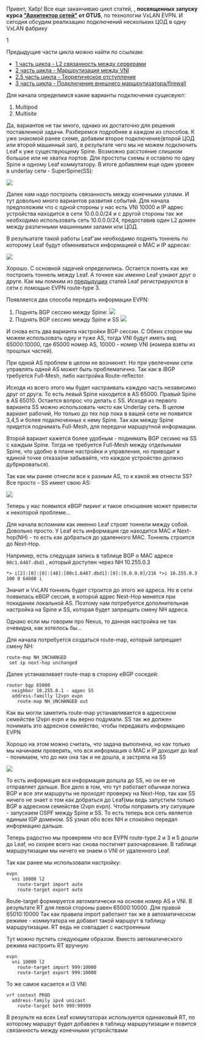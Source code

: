 Привет, Хабр! Все еще заканчиваю цикл статей, , **посвященных запуску курса
 ["Архитектор сетей"](https://otus.ru/lessons/archit_nets/) от OTUS**, по технологии VxLAN EVPN. 
 И сегодня обсудим реализацию подключений нескольких ЦОД в одну VxLAN фабрику


1
<cut/>

Предыдущие части цикла можно найти по ссылкам:

- [1 часть цикла - L2 связанность между серверами](https://habr.com/ru/company/otus/blog/505442/)
- [2 часть цикла - Маршрутизация между VNI](https://habr.com/ru/company/otus/blog/506800/)
- [2.5 часть цикла - Теоретическое отступление](https://habr.com/ru/company/otus/blog/518128/)
- [3 часть цикла - Подключение внешнего маршрутизатора/firewall](https://habr.com/ru/company/otus/blog/519256/)


Для начала определимся какие варианты подключения сущесвуют:

1. Multipod
2. Multisite

Да, вариантов не так много, однако их достаточно для решения поставленной задачи. 
Разберемся подробнее в каждом из способов. К уже знакомой ранее схеме, добавим второе подключение(второй ЦОД или второй машинный зал),
в результате чего мы не можем подключить Leaf к уже существующему Spine. Возможно расстояние слишком большое или не хватка портов. Для простоты схемы я оставлю по одну Spine и одному Leaf коммутатору.
В итоге добавляем еще один уровен в underlay сети - SuperSpine(SS):

![](img/Overlay_part4/Underlay1.jpg) 

Далее нам надо построить связанность между конечными узлами. И тут довольно много вариантов развития событий. Для начала предположим
что с одной стороны у нас есть VNI 10000 и IP адрес устройства находится в сети 10.0.0.0/24 и с другой стороны так же 
необходимо использовать сеть 10.0.0.0/24, предоставив один L2 домен между различными машинными залами или ЦОД.

В резульатате такой работы Leaf'ам необходимо поднять тоннель по которому Leaf будут обмениваться информацией о MAC и IP адресах:

![](img/Overlay_part4/Overlay_Leaf_MAC_IP.jpg)

Хорошо. С основной задачей определились. Остается понять как же построить тоннель между Leaf. А точнее как именно Leaf узнают друг о друге. 
Как мы помним из [предыдущих](https://habr.com/ru/company/otus/blog/505442/) статей Leaf регистрируются в сети с помощью EVPN route-type 3.

Появляется два способа передать информации EVPN:

1. Поднять BGP сессию между Spine:
    ![](img/Overlay_part4/Overlay_Spine_BGP.jpg)
2. Поднять BGP сессию между Spine и SS
    ![](img/Overlay_part4/Overlay_Spine_SS_BGP.jpg)
   
И снова есть два варианта настройки BGP сессии. C Обеих сторон мы можем использовать одну и туже AS, тогда VNI будут иметь вид
65000:10000, где 65000 номер AS, 10000 - номер VNI (номера взяты из прошлых частей).

При одной AS проблем в целом не возникнет. Но при увелечении сети управлять одной AS может быть проблематично. Так как в iBGP 
требуется Full-Mesh, либо настройка Route-reflector. 

Исходя из всего этого мы будет настраивать каждую часть независимо друг от друга. То есть левый Spine находится в AS 65000. Правый 
Spine в AS 65010.
Остается вопрос что делать с SS. Исходя из первого варианта SS можно использовать чисто как Underlay сеть. В целом вариант рабочий,
Но только до тех пор пока в вашей сети не появится 3,4,5 и более подключенных к нему Spine. Так как между Spine придется поднимать Full-Mesh,
для передачи маршрутной информации.

Второй вариант кажется более удобным - поднимать BGP сесиию на SS с каждым Spine. Тогда не требуется Full-Mesh между отдельными Spine, что удобно
в плане настройки и управления, но приводит к единой точке отказа(не забывайте, что каждое устройство должно дубрироваться).

Так как мы ранее отнесли все к разным AS, то к какой же отнести SS? Все просто - SS имеет свою AS:

![](img/Overlay_part4/Overlay_BGP_AS.jpg)

Теперь у нас появился eBGP пиринг и такое отношение может привести к некоторой проблеме...

Для начала вспомним как именно Leaf строят тоннели между собой. Довольно просто. У Leaf есть информация где находится MAC и Next-hop(NH) - то есть как добраться до удаленного MAC. 
Тоннель строится до Next-Hop. 


Например, есть следущая запись в таблице BGP о MAC адресе `00c1.6487.dbd1` , который доступен через NH 10.255.0.3
```
*> i[2]:[0]:[0]:[48]:[00c1.6487.dbd1]:[0]:[0.0.0.0]/216 *>i 10.255.0.3 100 0 64600 i

```
Значит и VxLAN тоннель будет строится до этого же адреса. 
Но в сети появилась eBGP сессия, в которой адрес Next-Hop менятся при покидании локальной AS. Поэтому нам потребуется дополнительная настройка на Spine и SS, 
которая будет запрещать смену NH адреса.

Однако если мы говорим про Nexus, то данная настройка не так очевидна, как хотелось бы...

Для начала потребуется создаться route-map, который запрещает смену NH:

```
route-map NH_UNCHANGED
 set ip next-hop unchanged
```
Далее устанавливает route-map в сторону eBGP соседей:
```
router bgp 65000
  neighbor 10.255.0.1 - адрес SS
  address-familly l2vpn evpn
    route-map NH_UNCHANGED out
```

Как вы могли заметить route-map устанавливается в адрессном семействе l2vpn evpn и вы верно подумали. SS так же должен понимать это адресное семейство, чтобы передавать информацию EVPN

Хорошо на этом можно считать, что задача выполнена, но как только мы начинаем проверять, что вся информация о MAC и IP доходит до leaf - понимаем, что
до них она так и не дошла, а застряла на SS

![](img/Overlay_part4/Overlay_BGP_LEAF_LEAF.jpg)

То есть информация вся информация долшла до SS, но он ее не отправляет дальше. Все дело в том, что тут работает обычная логика BGP и все эти маршруты не проходят 
проверку на Next-Hop, так как SS ничего не знает о том как добраться до Leaf(мы ведь запустили только BGP в адресном семействе l2vpn evpn). Чтобы поправить эту ситуации - 
запускаем OSPF между Spine и SS. То есть теперь вся сеть является единым IGP доменом. SS узнал обо всех NH и спокойно передал информацию дальше.

Теперь радостно мы проверяем что все EVPN route-type 2 и 3 и 5 дошли до Leaf, но скорее всего нас снова постигнет разочарование. В таблице маршрутизации мы ничего не знаем о VNI от удаленного Leaf.

Так как ранее мы использовали настройку:

```
evpn
  vni 10000 l2
    route-target import auto   
    route-target export auto
```

Route-target формируется автоматически на основе номер AS и VNI. В результате RT для левой стороны равен 65000:10000. Для правой 65010:10000
Так как правила import работают так же в автоматическом режиме - коммутатора не добавит такой маршрут в таблицу маршрутизации. RT ведь не совпадает с настроенным

Тут можно пустить следующим образом. Вместо автоматического режима настроить RT вручную 
```
evpn
  vni 10000 l2
    route-target import 999:10000   
    route-target export 999:10000
```
То же самое касается и l3 VNI:
```
vrf context PROD
  address-family ipv4 unicast
    route-target both 999:99999 
```

В результе на всех Leaf коммутаторах используется одинаковый RT, по которому маршрут будет добавлен в таблицу маршрутизации и повится связанность между конечными устройствами